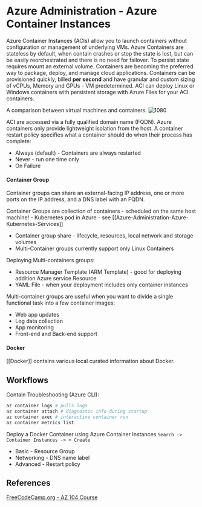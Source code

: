 
# Azure Administration - Azure Container Instances

Azure Container Instances (ACIs) allow you to launch containers without configuration or management of underlying VMs. Azure Containers are stateless by default, when contain crashes or stop the state is lost, but can be easily reorchestrated and there is no need for failover. To persist state requires mount an external volume. Containers are becoming the preferred way to package, deploy, and manage cloud applications. Containers can be provisioned quickly, billed **per second** and have granular and custom sizing of vCPUs, Memory and GPUs - VM predetermined. ACI can deploy Linux or Windows containers with persistent storage with Azure Files for your ACI containers.

A comparison between virtual machines and containers. 
![1080](azurevmandcontaincomparison.png)

ACI are accessed via a fully qualified domain name (FQDN). Azure containers only provide lightweight isolation from the host. A container restart policy specifies what a container should do when their process has complete:
- Always (default) - Containers are always restarted 
- Never - run one time only
- On Failure

####  Container Group

Container groups can share an external-facing IP address, one or more ports on the IP address, and a DNS label with an FQDN. 

Container Groups are collection of containers - scheduled on the same host machine! - Kubernetes pod in Azure - see [[Azure-Administration-Azure-Kubernetes-Services]]
- Container group share - lifecycle, resources, local network and storage volumes
- Multi-Container groups currently support only Linux Containers

Deploying Multi-containers groups:
 - Resource Manager Template (ARM Template) - good for deploying addition Azure service Resource
 - YAML File - when your deployment includes only container instances

Multi-container groups are useful when you want to divide a single functional task into a few container images:
- Web app updates
- Log data collection
- App monitoring
- Front-end and Back-end support

#### Docker

[[Docker]] contains various local curated information about Docker.

## Workflows

Contain Troubleshooting (Azure CLI):
```bash
az container logs # pulls logs
az container attach # diagnostic info during startup 
az container exec # interactive container run
az container metrics list 
```

Deploy a Docker Container using Azure Container Instances
`Search -> Container Instances -> + Create`
- Basic - Resource Group 
- Networking - DNS name label
- Advanced - Restart policy

## References

[FreeCodeCamp.org - AZ 104 Course](https://www.youtube.com/watch?v=10PbGbTUSAg&t=3458s)